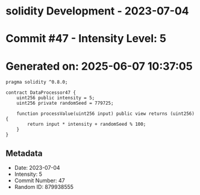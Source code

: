 ﻿# solidity Development - 2023-07-04
# Commit #47 - Intensity Level: 5
# Generated on: 2025-06-07 10:37:05
```solidity
pragma solidity ^0.8.0;

contract DataProcessor47 {
    uint256 public intensity = 5;
    uint256 private randomSeed = 779725;

    function processValue(uint256 input) public view returns (uint256) {
        return input * intensity + randomSeed % 100;
    }
}
```
## Metadata
- Date: 2023-07-04
- Intensity: 5
- Commit Number: 47
- Random ID: 879938555

